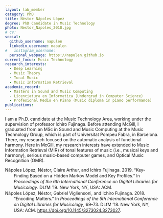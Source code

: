 ```yaml
---
layout: lab_member
category: PhD
title: Néstor Nápoles López
degree: PhD Candidate in Music Technology
photo: Nestor_Napoles_2018.jpg
# cv:
social:
  github_username: napulen
  linkedin_username: napulen
#   instagram_username:
  personal_webpage: https://napulen.github.io
current_focus: Music Technology
research_interests:
  - Deep Learning
  - Music Theory
  - Tonal Music
  - Music Information Retrieval
academic_record:
  - Masters in Sound and Music Computing
  - Licenciatura en Informatica (Undergrad in Computer Science)
  - Profesional Medio en Piano (Music diploma in piano performance)
publications:
---
```


I am a Ph.D. candidate at the Music Technology Area, working under the supervision of professor Ichiro Fujinaga. Before attending McGill, I graduated from an MSc in Sound and Music Computing at the Music Technology Group, which is part of Universitat Pompeu Fabra, in Barcelona. There, my research focused on the automatic analysis of functional harmony. Here in McGill, my research interests have extended to Music Information Retrieval (MIR) of tonal features of music (i.e., musical keys and harmony), serious music-based computer games, and Optical Music Recognition (OMR).

<html xmlns="http://www.w3.org/1999/xhtml" xml:lang="en">
<head>
<meta http-equiv="Content-Type" content="text/html; charset=utf-8"/>
<title>Bibliography</title>
</head>
<body>
<div class="csl-bib-body" style="line-height: 1.35; margin-left: 2em; text-indent:-2em;">
  <div class="csl-entry">Nápoles López, Néstor, Claire Arthur, and Ichiro Fujinaga. 2019. “Key-Finding Based on a Hidden Markov Model and Key Profiles.” In <i>Proceedings of the 6th International Conference on Digital Libraries for Musicology</i>. DLfM ’19. New York, NY, USA: ACM.</div>
  <span class="Z3988" title="url_ver=Z39.88-2004&amp;ctx_ver=Z39.88-2004&amp;rfr_id=info%3Asid%2Fzotero.org%3A2&amp;rft_val_fmt=info%3Aofi%2Ffmt%3Akev%3Amtx%3Abook&amp;rft.genre=proceeding&amp;rft.atitle=Key-Finding%20Based%20on%20a%20Hidden%20Markov%20Model%20and%20Key%20Profiles&amp;rft.btitle=Proceedings%20of%20the%206th%20International%20Conference%20on%20Digital%20Libraries%20for%20Musicology&amp;rft.place=New%20York%2C%20NY%2C%20USA&amp;rft.publisher=ACM&amp;rft.series=DLfM%20'19&amp;rft.aufirst=N%C3%A9stor&amp;rft.aulast=N%C3%A1poles%20L%C3%B3pez&amp;rft.au=N%C3%A9stor%20N%C3%A1poles%20L%C3%B3pez&amp;rft.au=Claire%20Arthur&amp;rft.au=Ichiro%20Fujinaga&amp;rft.date=2019"></span>
  <div class="csl-entry">Nápoles López, Néstor, Gabriel Vigliensoni, and Ichiro Fujinaga. 2018. “Encoding Matters.” In <i>Proceedings of the 5th International Conference on Digital Libraries for Musicology</i>, 69–73. DLfM ’18. New York, NY, USA: ACM. <a href="https://doi.org/10.1145/3273024.3273027">https://doi.org/10.1145/3273024.3273027</a>.</div>
  <span class="Z3988" title="url_ver=Z39.88-2004&amp;ctx_ver=Z39.88-2004&amp;rfr_id=info%3Asid%2Fzotero.org%3A2&amp;rft_id=info%3Adoi%2F10.1145%2F3273024.3273027&amp;rft_id=urn%3Aisbn%3A978-1-4503-6522-2&amp;rft_val_fmt=info%3Aofi%2Ffmt%3Akev%3Amtx%3Abook&amp;rft.genre=proceeding&amp;rft.atitle=Encoding%20Matters&amp;rft.btitle=Proceedings%20of%20the%205th%20International%20Conference%20on%20Digital%20Libraries%20for%20Musicology&amp;rft.place=New%20York%2C%20NY%2C%20USA&amp;rft.publisher=ACM&amp;rft.series=DLfM%20'18&amp;rft.aufirst=N%C3%A9stor&amp;rft.aulast=N%C3%A1poles%20L%C3%B3pez&amp;rft.au=N%C3%A9stor%20N%C3%A1poles%20L%C3%B3pez&amp;rft.au=Gabriel%20Vigliensoni&amp;rft.au=Ichiro%20Fujinaga&amp;rft.date=2018&amp;rft.pages=69%E2%80%9373&amp;rft.spage=69&amp;rft.epage=73&amp;rft.isbn=978-1-4503-6522-2"></span>
</div></body>
</html>
